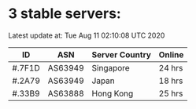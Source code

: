 # 3 stable servers:

Latest update at: Tue Aug 11 02:10:08 UTC 2020

| ID | ASN | Server Country | Online |
| -- | --- | -------------- | ------ |
| #.7F1D | AS63949 | Singapore | 24 hrs |
| #.2A79 | AS63949 | Japan | 18 hrs |
| #.33B9 | AS63888 | Hong Kong | 25 hrs |

